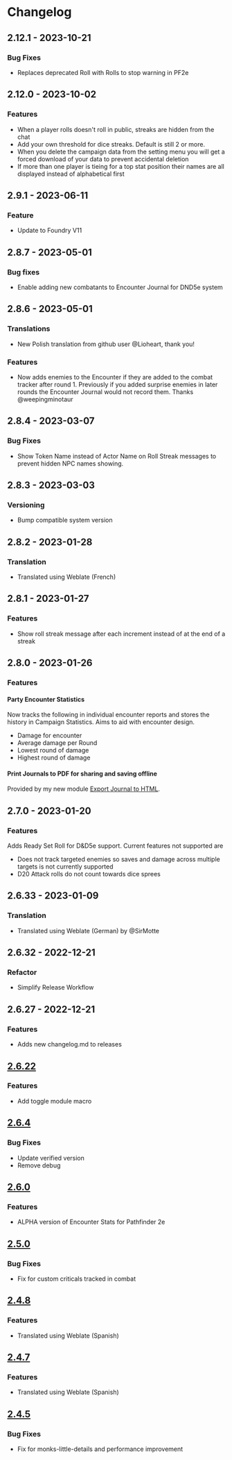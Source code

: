 # Changelog

## 2.12.1 - 2023-10-21

### Bug Fixes

- Replaces deprecated Roll with Rolls to stop warning in PF2e

## 2.12.0 - 2023-10-02

### Features

- When a player rolls doesn't roll in public, streaks are hidden from the chat
- Add your own threshold for dice streaks. Default is still 2 or more.
- When you delete the campaign data from the setting menu you will get a forced download of your data to prevent accidental deletion
- If more than one player is tieing for a top stat position their names are all displayed instead of alphabetical first

## 2.9.1 - 2023-06-11

### Feature

- Update to Foundry V11

## 2.8.7 - 2023-05-01

### Bug fixes

- Enable adding new combatants to Encounter Journal for DND5e system

## 2.8.6 - 2023-05-01

### Translations

- New Polish translation from github user @Lioheart, thank you!

### Features

- Now adds enemies to the Encounter if they are added to the combat tracker after round 1. Previously if you added surprise enemies in later rounds the Encounter Journal would not record them. Thanks @weepingminotaur

## 2.8.4 - 2023-03-07

### Bug Fixes

- Show Token Name instead of Actor Name on Roll Streak messages to prevent hidden NPC names showing.

## 2.8.3 - 2023-03-03

### Versioning

- Bump compatible system version

## 2.8.2 - 2023-01-28

### Translation

- Translated using Weblate (French)

## 2.8.1 - 2023-01-27

### Features

- Show roll streak message after each increment instead of at the end of a streak

## 2.8.0 - 2023-01-26

### Features

#### Party Encounter Statistics

Now tracks the following in individual encounter reports and stores the history in Campaign Statistics. Aims to aid with encounter design.

- Damage for encounter
- Average damage per Round
- Lowest round of damage
- Highest round of damage

#### Print Journals to PDF for sharing and saving offline

Provided by my new module [Export Journal to HTML](https://foundryvtt.com/packages/export-journal-html).

## 2.7.0 - 2023-01-20

### Features

Adds Ready Set Roll for D&D5e support. Current features not supported are

- Does not track targeted enemies so saves and damage across multiple targets is not currently supported
- D20 Attack rolls do not count towards dice sprees

## 2.6.33 - 2023-01-09

### Translation

- Translated using Weblate (German) by @SirMotte

## 2.6.32 - 2022-12-21

### Refactor

- Simplify Release Workflow

## 2.6.27 - 2022-12-21

### Features

- Adds new changelog.md to releases

## [2.6.22](https://github.com/johnnolan/encounter-stats/releases/tag/2.6.22)

### Features

- Add toggle module macro

## [2.6.4](https://github.com/johnnolan/encounter-stats/releases/tag/2.6.4)

### Bug Fixes

- Update verified version
- Remove debug

## [2.6.0](https://github.com/johnnolan/encounter-stats/releases/tag/2.6.0)

### Features

- ALPHA version of Encounter Stats for Pathfinder 2e

## [2.5.0](https://github.com/johnnolan/encounter-stats/releases/tag/2.5.0)

### Bug Fixes

- Fix for custom criticals tracked in combat

## [2.4.8](https://github.com/johnnolan/encounter-stats/releases/tag/2.4.8)

### Features

- Translated using Weblate (Spanish)

## [2.4.7](https://github.com/johnnolan/encounter-stats/releases/tag/2.4.7)

### Features

- Translated using Weblate (Spanish)

## [2.4.5](https://github.com/johnnolan/encounter-stats/releases/tag/2.4.5)

### Bug Fixes

- Fix for monks-little-details and performance improvement
